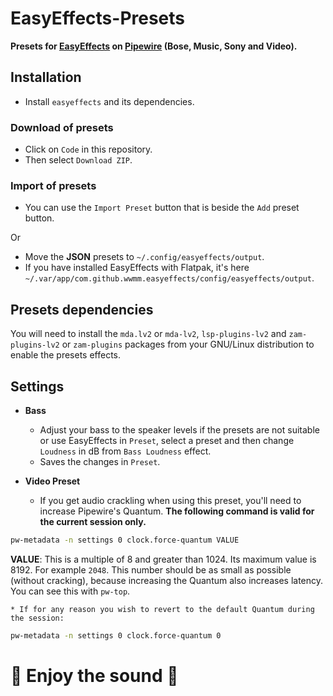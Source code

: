 # EasyEffects-Presets
**Presets for [EasyEffects](https://github.com/wwmm/easyeffects) on [Pipewire](https://pipewire.org/) (Bose, Music, Sony and Video).**


## Installation
* Install `easyeffects` and its dependencies.

### Download of presets
* Click on `Code` in this repository.
* Then select `Download ZIP`.

### Import of presets
* You can use the `Import Preset` button that is beside the `Add` preset button.

Or
* Move the **JSON** presets to `~/.config/easyeffects/output`.
* If you have installed EasyEffects with Flatpak, it's here `~/.var/app/com.github.wwmm.easyeffects/config/easyeffects/output`.

## Presets dependencies
You will need to install the `mda.lv2` or `mda-lv2`, `lsp-plugins-lv2` and `zam-plugins-lv2` or `zam-plugins` packages from your GNU/Linux distribution to enable the presets effects.


## Settings
* **Bass**
	* Adjust your bass to the speaker levels if the presets are not suitable or use EasyEffects in `Preset`, select a preset and then change `Loudness` in dB from `Bass Loudness` effect.
	* Saves the changes in `Preset`.

* **Video Preset**
	* If you get audio crackling when using this preset, you'll need to increase Pipewire's Quantum. **The following command is valid for the current session only.**

```sh
pw-metadata -n settings 0 clock.force-quantum VALUE
```

**VALUE**: This is a multiple of 8 and greater than 1024. Its maximum value is 8192. For example `2048`.
This number should be as small as possible (without cracking), because increasing the Quantum also increases latency. You can see this with `pw-top`.

	* If for any reason you wish to revert to the default Quantum during the session:

```sh
pw-metadata -n settings 0 clock.force-quantum 0
```


# 🖤️ Enjoy the sound 🖤️
